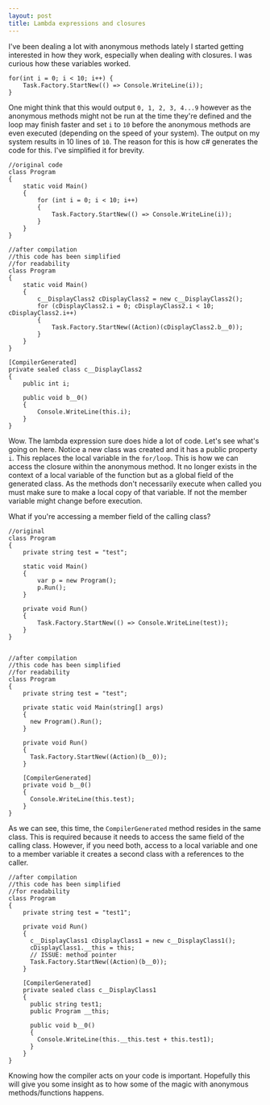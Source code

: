 ```yaml
---
layout: post
title: Lambda expressions and closures
---
```


<p>I've been dealing a lot with anonymous methods lately I started getting interested in how they work, especially when dealing with closures. I was curious how these variables worked.</p>

<pre><code>for(int i = 0; i < 10; i++) {
    Task.Factory.StartNew(() => Console.WriteLine(i));
}
</code></pre>

<p>One might think that this would output <code>0, 1, 2, 3, 4...9</code> however as the anonymous methods might not be run at the time they're defined and the loop may finish faster and set <code>i</code> to <code>10</code> before the anonymous methods are even executed (depending on the speed of your system). The output on my system results in 10 lines of <code>10</code>. The reason for this is how c# generates the code for this. I've simplified it for brevity.</p>

<pre><code>//original code
class Program
{
    static void Main()
    {
        for (int i = 0; i < 10; i++)
        {
            Task.Factory.StartNew(() => Console.WriteLine(i));
        }
    }
}

//after compilation
//this code has been simplified
//for readability
class Program
{
    static void Main()
    {
        c__DisplayClass2 cDisplayClass2 = new c__DisplayClass2();
        for (cDisplayClass2.i = 0; cDisplayClass2.i < 10; cDisplayClass2.i++)
        {
            Task.Factory.StartNew((Action)(cDisplayClass2.b__0));
        }
    }
}

[CompilerGenerated]
private sealed class c__DisplayClass2
{
    public int i;

    public void b__0()
    {
        Console.WriteLine(this.i);
    }
}
</code></pre>

<p>Wow. The lambda expression sure does hide a lot of code. Let's see what's going on here. Notice a new class was created and it has a public property <code>i</code>. This replaces the local variable in the <code>for/loop</code>. This is how we can access the closure within the anonymous method. It no longer exists in the context of a local variable of the function but as a global field of the generated class. As the methods don't necessarily execute when called you must make sure to make a local copy of that variable. If not the member variable might change before execution.</p>

<p>What if you're accessing a member field of the calling class?</p>

<pre><code>//original
class Program
{
    private string test = "test";

    static void Main()
    {
        var p = new Program();
        p.Run();
    }

    private void Run()
    {
        Task.Factory.StartNew(() => Console.WriteLine(test));
    }
}


//after compilation
//this code has been simplified
//for readability
class Program
{
    private string test = "test";

    private static void Main(string[] args)
    {
      new Program().Run();
    }

    private void Run()
    {
      Task.Factory.StartNew((Action)(b__0));
    }

    [CompilerGenerated]
    private void b__0()
    {
      Console.WriteLine(this.test);
    }
}
</code></pre>

<p>As we can see, this time, the <code>CompilerGenerated</code> method resides in the same class. This is required because it needs to access the same field of the calling class. However, if you need both, access to a local variable and one to a member variable it creates a second class with a references to the caller.</p>

<pre><code>//after compilation
//this code has been simplified
//for readability
class Program
{
    private string test = "test1";

    private void Run()
    {
      c__DisplayClass1 cDisplayClass1 = new c__DisplayClass1();
      cDisplayClass1.__this = this;
      // ISSUE: method pointer
      Task.Factory.StartNew((Action)(b__0));
    }

    [CompilerGenerated]
    private sealed class c__DisplayClass1
    {
      public string test1;
      public Program __this;

      public void b__0()
      {
        Console.WriteLine(this.__this.test + this.test1);
      }
    }
}
</code></pre>

<p>Knowing how the compiler acts on your code is important. Hopefully this will give you some insight as to how some of the magic with anonymous methods/functions happens. </p>